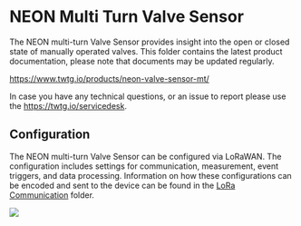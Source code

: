 # NEON Multi Turn Valve Sensor

The NEON multi-turn Valve Sensor provides insight into the open or closed state of manually operated valves.
This folder contains the latest product documentation, please note that documents may be updated regularly.

https://www.twtg.io/products/neon-valve-sensor-mt/

In case you have any technical questions, or an issue to report please use the https://twtg.io/servicedesk.

## Configuration

The NEON multi-turn Valve Sensor can be configured via LoRaWAN.
The configuration includes settings for communication, measurement, event triggers, and data processing.
Information on how these configurations can be encoded and sent to the device can be found in the [LoRa Communication](LoRa%20Communication) folder.

![](../.resources/vs-mt.jpg) 

